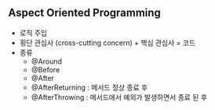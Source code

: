 ## Aspect Oriented Programming
* 로직 주입
* 횡단 관심사 (cross-cutting concern) + 핵심 관심사 = 코드
* 종류
  - @Around
  - @Before
  - @After
  - @AfterReturning : 메서드 정상 종료 후
  - @AfterThrowing : 메서드에서 예외가 발생하면서 종료 된 후
